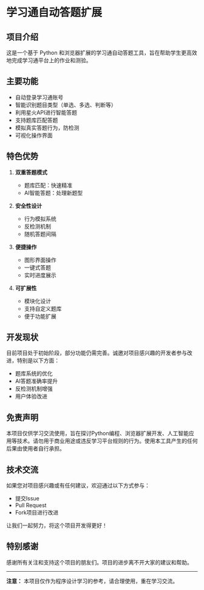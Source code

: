 # 学习通自动答题扩展

## 项目介绍
这是一个基于 Python 和浏览器扩展的学习通自动答题工具，旨在帮助学生更高效地完成学习通平台上的作业和测验。

## 主要功能
- 自动登录学习通账号
- 智能识别题目类型（单选、多选、判断等）
- 利用星火API进行智能答题
- 支持题库匹配答题
- 模拟真实答题行为，防检测
- 可视化操作界面

## 特色优势
1. **双重答题模式**
   - 题库匹配：快速精准
   - AI智能答题：处理新题型

2. **安全性设计**
   - 行为模拟系统
   - 反检测机制
   - 随机答题间隔

3. **便捷操作**
   - 图形界面操作
   - 一键式答题
   - 实时进度展示

4. **可扩展性**
   - 模块化设计
   - 支持自定义题库
   - 便于功能扩展

## 开发现状
目前项目处于初始阶段，部分功能仍需完善。诚邀对项目感兴趣的开发者参与改进，特别是以下方面：
- 题库系统的优化
- AI答题准确率提升
- 反检测机制增强
- 用户体验改进

## 免责声明
本项目仅供学习交流使用，旨在探讨Python编程、浏览器扩展开发、人工智能应用等技术。请勿用于商业用途或违反学习平台规则的行为。使用本工具产生的任何后果由使用者自行承担。

## 技术交流
如果您对项目感兴趣或有任何建议，欢迎通过以下方式参与：
- 提交Issue
- Pull Request
- Fork项目进行改进

让我们一起努力，将这个项目开发得更好！

## 特别感谢
感谢所有关注和支持这个项目的朋友们。项目的进步离不开大家的建议和帮助。

---
**注意：** 本项目仅作为程序设计学习的参考，请合理使用，重在学习交流。 